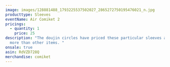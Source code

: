 ```yaml
---
image: images/128881488_1793225537502027_2865272750195476021_n.jpg
producttype: Sleeves
eventName: Air Comiket 2
pricings:
  - quantity: 1
    price: 25
description: "The doujin circles have priced these particular sleeves a little
  more than other items. "
onsale: true
asin: RdVZD728Q
merchandise: comiket
---
```

